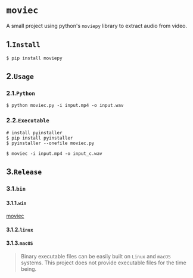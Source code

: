 # `moviec`

A small project using python's `moviepy` library to extract audio from video.

## 1.`Install`

```shell
$ pip install moviepy
```

## 2.`Usage`

### 2.1.`Python`

```shell
$ python moviec.py -i input.mp4 -o input.wav
```

### 2.2.`Executable`

```shell
# install pyinstaller
$ pip install pyinstaller
$ pyinstaller --onefile moviec.py

$ moviec -i input.mp4 -o input_c.wav
```

## 3.`Release`

### 3.1.`bin`

#### 3.1.1.`win`

[moviec](./bin/win/moviec.exe)

#### 3.1.2.`linux`

#### 3.1.3.`macOS`

> Binary executable files can be easily built on `Linux` and `macOS` systems. This project does not provide executable
> files for the time being.


